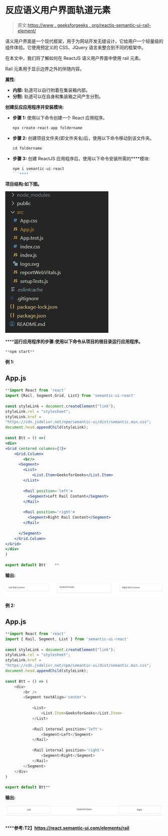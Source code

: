 # 反应语义用户界面轨道元素

> 原文:[https://www . geeksforgeeks . org/reactjs-semantic-ui-rail-element/](https://www.geeksforgeeks.org/reactjs-semantic-ui-rail-element/)

语义用户界面是一个现代框架，用于为网站开发无缝设计，它给用户一个轻量级的组件体验。它使用预定义的 CSS、JQuery 语言来整合到不同的框架中。

在本文中，我们将了解如何在 ReactJS 语义用户界面中使用 rail 元素。

Rail 元素用于显示边界之外的伴随内容。

**属性:**

*   **内部:** 轨道可以自行附着在集装箱内部。
*   **分割:** 轨道可以在自身和集装箱之间产生分割。

**创建反应应用程序并安装模块:**

*   **步骤 1:** 使用以下命令创建一个 React 应用程序。

    ```jsx
    npx create-react-app foldername
    ```

*   **步骤 2:** 创建项目文件夹(即文件夹名)后，使用以下命令移动到该文件夹。

    ```jsx
    cd foldername
    ```

*   **步骤 3:** 创建 ReactJS 应用程序后，使用以下命令安装所需的****模块:

    ```jsx
    npm i semantic-ui-react
    ```**** 

******项目结构**:如下图。****

****![](img/f04ae0d8b722a9fff0bd9bd138b29c23.png)****

******运行应用程序的步骤:**使用以下命令从项目的根目录运行应用程序。****

```jsx
**npm start**
```

******例 1:******

## ****App.js****

```jsx
**import React from 'react'
import {Rail, Segment,Grid, List} from 'semantic-ui-react'

const styleLink = document.createElement("link");
styleLink.rel = "stylesheet";
styleLink.href = 
"https://cdn.jsdelivr.net/npm/semantic-ui/dist/semantic.min.css";
document.head.appendChild(styleLink);

const Btt = () =>( 
<div>
<Grid centered columns={3}>
    <Grid.Column>
        <br/>
      <Segment>
        <List>
            <List.Item>GeeksforGeeks</List.Item>
        </List>

        <Rail position='left'>
          <Segment>Left Rail Content</Segment>
        </Rail>

        <Rail position='right'>
          <Segment>Right Rail Content</Segment>
        </Rail>

      </Segment>
    </Grid.Column>
</Grid>
</div>
)

export default Btt    **
```

******输出:******

****![](img/22e7f0e0a04245b5fac42c280e597a06.png)****

******例 2:******

## ****App.js****

```jsx
**import React from 'react'
import { Rail, Segment, List } from 'semantic-ui-react'

const styleLink = document.createElement("link");
styleLink.rel = "stylesheet";
styleLink.href = 
"https://cdn.jsdelivr.net/npm/semantic-ui/dist/semantic.min.css";
document.head.appendChild(styleLink);

const Btt = () => (
    <div>
        <br />
        <Segment textAlign='center'>

            <List>
                <List.Item>GeeksforGeeks</List.Item>
            </List>

            <Rail internal position='left'>
                <Segment>Left</Segment>
            </Rail>

            <Rail internal position='right'>
                <Segment>Right</Segment>
            </Rail>
        </Segment>
    </div>
)

export default Btt**
```

******输出:******

****![](img/a8cf9a05535486d39a0e4e3f3dce38db.png)****

******参考:**T2】https://react.semantic-ui.com/elements/rail****